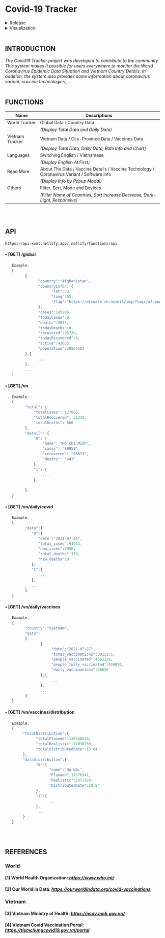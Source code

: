 # Covid-19 Tracker
<details>
   <summary>Release</summary>
   https://covid19-kent.netlify.app/
</details>
<details>
   <summary>Visualization</summary>
   <p align="center"><img alt="WorldTracker" src="https://raw.githubusercontent.com/ToVinhKhang/Covid19-Tracker/main/img/Pic0.png" width="100%"></p>
   <p align="center"><img alt="VietnamTracker" src="https://raw.githubusercontent.com/ToVinhKhang/Covid19-Tracker/main/img/Pic1.png" width="100%"></p>
   <p align="center"><img alt="VietnamTracker" src="https://raw.githubusercontent.com/ToVinhKhang/Covid19-Tracker/main/img/Pic2.png" width="100%"></p>
   <p align="center"><img alt="Variant" src="https://raw.githubusercontent.com/ToVinhKhang/Covid19-Tracker/main/img/Variant_EN_lang.png" width="100%"></p>
</details>
<br>

## INTRODUCTION
_The Covid19 Tracker project was developed to contribute to the community. This system makes it possible for users everywhere to monitor the World Coronavirus Epidemic Data Situation and Vietnam Country Details. In addition, the system also provides some information about coronavirus variant, vaccine technologies, ..._
<br>
<br>

## FUNCTIONS
| Name | Descriptions |
|-|-|
| World Tracker | Global Data / Country Data |
| | _(Display Total Data and Daily Data)_ |
| Vietnam Tracker | Vietnam Data / City-Province Data / Vaccines Data |
| | _(Display Total Data, Daily Data, Rate Info and Chart)_ |
| Languages | Switching English / Vietnamese |
| | _(Display English At First)_ |
| Read More | About The Data / Vaccine Details / Vaccine Technology / Coronavirus Variant / Software Info |
| | _(Display Info by Popup Modal)_ |
| Others | Filter, Sort, Mode and Devices |
| | _(Filter Name of Countries, Sort Increase Decrease, Dark-Light, Responsive)_ |
<br>
<br>

## API
```
https://api-kent.netlify.app/.netlify/functions/api
```

#### • [GET] /global

```javascript
   Example:
   [
         {
               "country":"Afghanistan",
               "countryInfo": {
                     "lat":33,
                     "long":65,
                     "flag":"https://disease.sh/assets/img/flags/af.png"
               },
               "cases":145996,
               "todayCases":0,
               "deaths":6615,
               "todayDeaths":0,
               "recovered":95726,
               "todayRecovered":0,
               "active":43655,
               "population":39864282
         },{
               ...
         },
         ...
   ]
```

#### • [GET] /vn
```javascript
   Example:
   {
         "total": {
             "totalCases": 127066,
             "totalRecovered": 31242,
             "totalDeaths": 680
         },
         "detail": {
             "0": {
                 "name": "Hồ Chí Minh",
                 "cases": "80951",
                 "recovered": "16613",
                 "deaths": "447"
             },
             "1": {
                 ...
             },
             ...
         }
   }
```

#### • [GET] /vn/daily/covid
```javascript
   Example:
   {
         "data":{
            "0":{
               "date":"2021-07-24",
               "total_cases":94913,
               "new_cases":7956,
               "total_deaths":370,
               "new_deaths":0
            },
            "1":{
               ...
            },
            ...
         }
   }
```

#### • [GET] /vn/daily/vaccines
```javascript
   Example:
   {
         "country":"Vietnam",
         "data":
         [
                {
                     "date":"2021-07-27",
                     "total_vaccinations":5013175,
                     "people_vaccinated":4562339,
                     "people_fully_vaccinated":450836,
                     "daily_vaccinations":96620
                },{     
                     ...
                },
                ...
         ]
   }
```

#### • [GET] /vn/vaccines/distribution
```javascript
   Example:
   {
        "totalDistribution":{
              "totalPlanned":130448510,
              "totalRealistic":17010250,
              "totalDistributedRate":13.04
        },
        "dataDistribution":{
              "0":{
                    "name":"Hà Nội",
                    "Planned":11376541,
                    "Realistic":2371380,
                    "DistributedRate":20.84
              },
              "1":{
                    ...
              },
              ...
        }
   }
```

<br>
<br>



## REFERENCES
### World
#### [1] World Health Organization: _https://www.who.int/_
#### [2] Our World in Data: _https://ourworldindata.org/covid-vaccinations_
### Vietnam
#### [3] Vietnam Ministry of Health: _https://ncov.moh.gov.vn/_
#### [4] Vietnam Covid Vaccination Portal: _https://tiemchungcovid19.gov.vn/portal_
<br>
